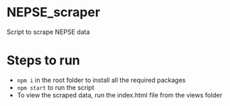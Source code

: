 # NEPSE_scraper
Script to scrape NEPSE data

# Steps to run
- `npm i` in the root folder to install all the required packages
- `npm start` to run the script
- To view the scraped data, run the index.html file from the views folder
